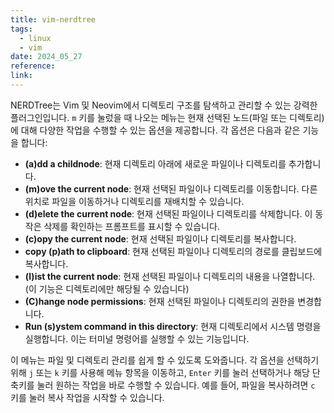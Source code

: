 ```yaml
---
title: vim-nerdtree
tags:
  - linux
  - vim
date: 2024_05_27
reference: 
link:
---
```

  NERDTree는 Vim 및 Neovim에서 디렉토리 구조를 탐색하고 관리할 수 있는 강력한 플러그인입니다. `m` 키를 눌렀을 때 나오는 메뉴는 현재 선택된 노드(파일 또는 디렉토리)에 대해 다양한 작업을 수행할 수 있는 옵션을 제공합니다. 각 옵션은 다음과 같은 기능을 합니다:

- **(a)dd a childnode**: 현재 디렉토리 아래에 새로운 파일이나 디렉토리를 추가합니다.
- **(m)ove the current node**: 현재 선택된 파일이나 디렉토리를 이동합니다. 다른 위치로 파일을 이동하거나 디렉토리를 재배치할 수 있습니다.
- **(d)elete the current node**: 현재 선택된 파일이나 디렉토리를 삭제합니다. 이 동작은 삭제를 확인하는 프롬프트를 표시할 수 있습니다.
- **(c)opy the current node**: 현재 선택된 파일이나 디렉토리를 복사합니다.
- **copy (p)ath to clipboard**: 현재 선택된 파일이나 디렉토리의 경로를 클립보드에 복사합니다.
- **(l)ist the current node**: 현재 선택된 파일이나 디렉토리의 내용을 나열합니다. (이 기능은 디렉토리에만 해당될 수 있습니다)
- **(C)hange node permissions**: 현재 선택된 파일이나 디렉토리의 권한을 변경합니다.
- **Run (s)ystem command in this directory**: 현재 디렉토리에서 시스템 명령을 실행합니다. 이는 터미널 명령어를 실행할 수 있는 기능입니다.

이 메뉴는 파일 및 디렉토리 관리를 쉽게 할 수 있도록 도와줍니다. 각 옵션을 선택하기 위해 `j` 또는 `k` 키를 사용해 메뉴 항목을 이동하고, `Enter` 키를 눌러 선택하거나 해당 단축키를 눌러 원하는 작업을 바로 수행할 수 있습니다. 예를 들어, 파일을 복사하려면 `c` 키를 눌러 복사 작업을 시작할 수 있습니다.